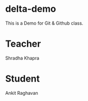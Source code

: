 # delta-demo
This is a Demo for Git &amp; Github class.

# Teacher
Shradha Khapra
# Student
Ankit Raghavan

